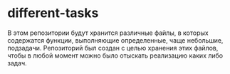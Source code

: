 # different-tasks
В этом репозитории будут хранится различные файлы, в которых содержатся функции, выполняющие определенные, чаще небольшие, подзадачи. Репозиторий был создан с целью хранения этих файлов, чтобы в любой момент можно было отыскать реализацию каких либо задач.
